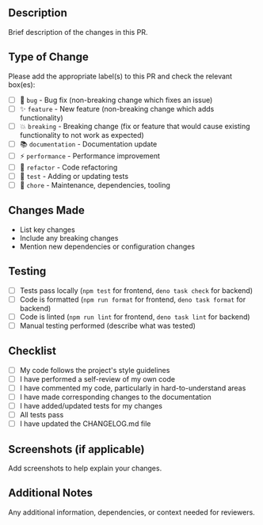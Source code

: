 ## Description

Brief description of the changes in this PR.

## Type of Change

Please add the appropriate label(s) to this PR and check the relevant box(es):

- [ ] 🐛 `bug` - Bug fix (non-breaking change which fixes an issue)
- [ ] ✨ `feature` - New feature (non-breaking change which adds functionality)  
- [ ] 💥 `breaking` - Breaking change (fix or feature that would cause existing functionality to not work as expected)
- [ ] 📚 `documentation` - Documentation update
- [ ] ⚡ `performance` - Performance improvement
- [ ] 🔨 `refactor` - Code refactoring
- [ ] 🧪 `test` - Adding or updating tests
- [ ] 🔧 `chore` - Maintenance, dependencies, tooling

## Changes Made

- List key changes
- Include any breaking changes
- Mention new dependencies or configuration changes

## Testing

- [ ] Tests pass locally (`npm test` for frontend, `deno task check` for backend)
- [ ] Code is formatted (`npm run format` for frontend, `deno task format` for backend)
- [ ] Code is linted (`npm run lint` for frontend, `deno task lint` for backend)
- [ ] Manual testing performed (describe what was tested)

## Checklist

- [ ] My code follows the project's style guidelines
- [ ] I have performed a self-review of my own code
- [ ] I have commented my code, particularly in hard-to-understand areas
- [ ] I have made corresponding changes to the documentation
- [ ] I have added/updated tests for my changes
- [ ] All tests pass
- [ ] I have updated the CHANGELOG.md file

## Screenshots (if applicable)

Add screenshots to help explain your changes.

## Additional Notes

Any additional information, dependencies, or context needed for reviewers.
